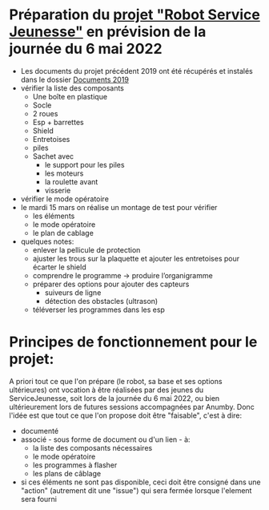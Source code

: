Préparation du [projet "Robot Service Jeunesse"](https://github.com/anumby-source/RobotServiceJeunesse2022/blob/main/Administration/2022%2003%2009%20Service%20Jeunesse%20V%C3%A9hicule%20WIFI%20pilot%C3%A9%20par%20smartphone.odt) en prévision de la journée du 6 mai 2022
=======================================================================================

- Les documents du projet précédent 2019 ont été récupérés et instalés dans le dossier [Documents 2019](https://github.com/anumby-source/RobotServiceJeunesse2022/tree/main/Documents%202019)
- vérifier la liste des composants 
    -	Une boîte en plastique
    -	Socle
    -	2 roues
    -	Esp + barrettes 
    -	Shield
    -	Entretoises
    -	piles
    -	Sachet avec 
        -	le support pour les piles
        -	les moteurs
        -	la roulette avant
        -	visserie
- vérifier le mode opératoire
- le mardi 15 mars on réalise un montage de test pour vérifier
    - les éléments
    - le mode opératoire
    - le plan de cablage 
- quelques notes:
    - enlever la pellicule de protection
    - ajuster les trous sur la plaquette et ajouter les entretoises pour écarter le shield
    - comprendre le programme -> produire l’organigramme
    - préparer des options pour ajouter des capteurs
        - suiveurs de ligne
        - détection des obstacles (ultrason)
    - téléverser les programmes dans les esp

Principes de fonctionnement pour le projet:
===========================================

A priori tout ce que l'on prépare (le robot, sa base et ses options ultérieures) ont vocation à être réalisées par des jeunes du ServiceJeunesse, soit lors de la journée du 6 mai 2022, ou bien ultérieurement lors de futures sessions accompagnées par Anumby. Donc l'idée est que tout ce que l'on propose doit être "faisable", c'est à dire:
- documenté
- associé - sous forme de document ou d'un lien - à:
    - la liste des composants nécessaires 
    - le mode opératoire
    - les programmes à flasher
    - les plans de câblage
 - si ces éléments ne sont pas disponible, ceci doit être consigné dans une "action" (autrement dit une "issue") qui sera fermée lorsque l'element sera fourni
 
